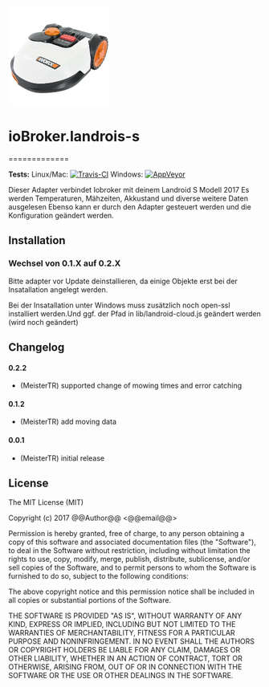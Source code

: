 ![Logo](admin/landroid-s.png)
# ioBroker.landrois-s
=============

**Tests:** Linux/Mac: [![Travis-CI](https://api.travis-ci.org/MeisterTR/iobroker.landroid-s.svg?branch=master)](https://travis-ci.org/MeisterTR/iobroker.landroid-s)
Windows: [![AppVeyor](https://ci.appveyor.com/api/projects/status/github/MeisterTR/iobroker.landroid-s?branch=master&svg=true)](https://ci.appveyor.com/project/MeisterTR/iobroker-landroid-s/)


Dieser Adapter verbindet Iobroker mit deinem Landroid S Modell 2017
Es werden Temperaturen, Mähzeiten, Akkustand und diverse weitere Daten ausgelesen
Ebenso kann er durch den Adapter gesteuert werden und die Konfiguration geändert werden.

## Installation

### Wechsel von 0.1.X auf 0.2.X
Bitte adapter vor Update deinstallieren, da einige Objekte erst bei der Insatallation angelegt werden.

Bei der Insatallation unter Windows muss zusätzlich noch open-ssl installiert werden.Und ggf. der Pfad in lib/landroid-cloud.js geändert werden (wird noch geändert)

## Changelog

#### 0.2.2
* (MeisterTR) supported change of mowing times and error catching
#### 0.1.2
* (MeisterTR) add moving data
#### 0.0.1
* (MeisterTR) initial release

## License
The MIT License (MIT)

Copyright (c) 2017 @@Author@@ <@@email@@>

Permission is hereby granted, free of charge, to any person obtaining a copy
of this software and associated documentation files (the "Software"), to deal
in the Software without restriction, including without limitation the rights
to use, copy, modify, merge, publish, distribute, sublicense, and/or sell
copies of the Software, and to permit persons to whom the Software is
furnished to do so, subject to the following conditions:

The above copyright notice and this permission notice shall be included in
all copies or substantial portions of the Software.

THE SOFTWARE IS PROVIDED "AS IS", WITHOUT WARRANTY OF ANY KIND, EXPRESS OR
IMPLIED, INCLUDING BUT NOT LIMITED TO THE WARRANTIES OF MERCHANTABILITY,
FITNESS FOR A PARTICULAR PURPOSE AND NONINFRINGEMENT. IN NO EVENT SHALL THE
AUTHORS OR COPYRIGHT HOLDERS BE LIABLE FOR ANY CLAIM, DAMAGES OR OTHER
LIABILITY, WHETHER IN AN ACTION OF CONTRACT, TORT OR OTHERWISE, ARISING FROM,
OUT OF OR IN CONNECTION WITH THE SOFTWARE OR THE USE OR OTHER DEALINGS IN
THE SOFTWARE.
